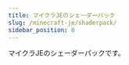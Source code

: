 ```yaml
---
title: マイクラJEのシェーダーパック
slug: /minecraft-je/shaderpack/
sidebar_position: 0
---
```


マイクラJEのシェーダーパックです。
